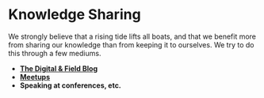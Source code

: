 # Knowledge Sharing

We strongly believe that a rising tide lifts all boats, and that we benefit more from sharing our knowledge than from keeping it to ourselves. We try to do this through a few mediums.

- **[The Digital & Field Blog](../../digital-field)**
- **[Meetups](../../meetups)**
- **Speaking at conferences, etc.**
